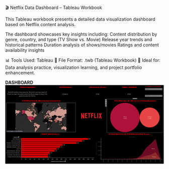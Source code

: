🎬 Netflix Data Dashboard – Tableau Workbook

This Tableau workbook presents a detailed data visualization dashboard based on Netflix content analysis. 

The dashboard showcases key insights including:
Content distribution by genre, country, and type (TV Show vs. Movie)
Release year trends and historical patterns
Duration analysis of shows/movies
Ratings and content availability insights

📊 Tools Used: Tableau
📁 File Format: .twb (Tableau Workbook)
📌 Ideal for: Data analysis practice, visualization learning, and project portfolio enhancement.



**DASHBOARD**
![DASHBOARD NETFLIX](https://github.com/abhilashprasadsahoo/Netflix-Dashboard-Using-Tableau/blob/main/DASHBOARD%20NETFLIX.png)
